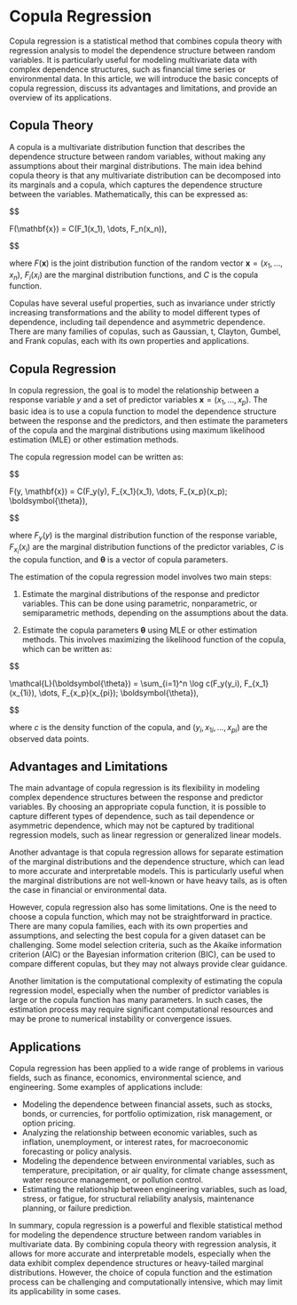 # Copula Regression

Copula regression is a statistical method that combines copula theory with regression analysis to model the dependence structure between random variables. It is particularly useful for modeling multivariate data with complex dependence structures, such as financial time series or environmental data. In this article, we will introduce the basic concepts of copula regression, discuss its advantages and limitations, and provide an overview of its applications.

## Copula Theory

A copula is a multivariate distribution function that describes the dependence structure between random variables, without making any assumptions about their marginal distributions. The main idea behind copula theory is that any multivariate distribution can be decomposed into its marginals and a copula, which captures the dependence structure between the variables. Mathematically, this can be expressed as:


$$

F(\mathbf{x}) = C(F_1(x_1), \dots, F_n(x_n)),

$$


where $F(\mathbf{x})$ is the joint distribution function of the random vector $\mathbf{x} = (x_1, \dots, x_n)$, $F_i(x_i)$ are the marginal distribution functions, and $C$ is the copula function.

Copulas have several useful properties, such as invariance under strictly increasing transformations and the ability to model different types of dependence, including tail dependence and asymmetric dependence. There are many families of copulas, such as Gaussian, t, Clayton, Gumbel, and Frank copulas, each with its own properties and applications.

## Copula Regression

In copula regression, the goal is to model the relationship between a response variable $y$ and a set of predictor variables $\mathbf{x} = (x_1, \dots, x_p)$. The basic idea is to use a copula function to model the dependence structure between the response and the predictors, and then estimate the parameters of the copula and the marginal distributions using maximum likelihood estimation (MLE) or other estimation methods.

The copula regression model can be written as:


$$

F(y, \mathbf{x}) = C(F_y(y), F_{x_1}(x_1), \dots, F_{x_p}(x_p); \boldsymbol{\theta}),

$$


where $F_y(y)$ is the marginal distribution function of the response variable, $F_{x_i}(x_i)$ are the marginal distribution functions of the predictor variables, $C$ is the copula function, and $\boldsymbol{\theta}$ is a vector of copula parameters.

The estimation of the copula regression model involves two main steps:

1. Estimate the marginal distributions of the response and predictor variables. This can be done using parametric, nonparametric, or semiparametric methods, depending on the assumptions about the data.

2. Estimate the copula parameters $\boldsymbol{\theta}$ using MLE or other estimation methods. This involves maximizing the likelihood function of the copula, which can be written as:


$$

\mathcal{L}(\boldsymbol{\theta}) = \sum_{i=1}^n \log c(F_y(y_i), F_{x_1}(x_{1i}), \dots, F_{x_p}(x_{pi}); \boldsymbol{\theta}),

$$


where $c$ is the density function of the copula, and $(y_i, x_{1i}, \dots, x_{pi})$ are the observed data points.

## Advantages and Limitations

The main advantage of copula regression is its flexibility in modeling complex dependence structures between the response and predictor variables. By choosing an appropriate copula function, it is possible to capture different types of dependence, such as tail dependence or asymmetric dependence, which may not be captured by traditional regression models, such as linear regression or generalized linear models.

Another advantage is that copula regression allows for separate estimation of the marginal distributions and the dependence structure, which can lead to more accurate and interpretable models. This is particularly useful when the marginal distributions are not well-known or have heavy tails, as is often the case in financial or environmental data.

However, copula regression also has some limitations. One is the need to choose a copula function, which may not be straightforward in practice. There are many copula families, each with its own properties and assumptions, and selecting the best copula for a given dataset can be challenging. Some model selection criteria, such as the Akaike information criterion (AIC) or the Bayesian information criterion (BIC), can be used to compare different copulas, but they may not always provide clear guidance.

Another limitation is the computational complexity of estimating the copula regression model, especially when the number of predictor variables is large or the copula function has many parameters. In such cases, the estimation process may require significant computational resources and may be prone to numerical instability or convergence issues.

## Applications

Copula regression has been applied to a wide range of problems in various fields, such as finance, economics, environmental science, and engineering. Some examples of applications include:

- Modeling the dependence between financial assets, such as stocks, bonds, or currencies, for portfolio optimization, risk management, or option pricing.
- Analyzing the relationship between economic variables, such as inflation, unemployment, or interest rates, for macroeconomic forecasting or policy analysis.
- Modeling the dependence between environmental variables, such as temperature, precipitation, or air quality, for climate change assessment, water resource management, or pollution control.
- Estimating the relationship between engineering variables, such as load, stress, or fatigue, for structural reliability analysis, maintenance planning, or failure prediction.

In summary, copula regression is a powerful and flexible statistical method for modeling the dependence structure between random variables in multivariate data. By combining copula theory with regression analysis, it allows for more accurate and interpretable models, especially when the data exhibit complex dependence structures or heavy-tailed marginal distributions. However, the choice of copula function and the estimation process can be challenging and computationally intensive, which may limit its applicability in some cases.
